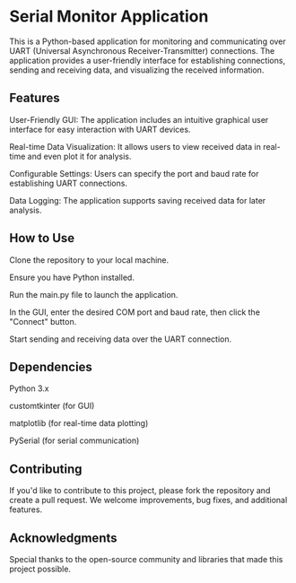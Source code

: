 # Serial Monitor Application

This is a Python-based application for monitoring and communicating over UART (Universal Asynchronous Receiver-Transmitter) connections. The application provides a user-friendly interface for establishing connections, sending and receiving data, and visualizing the received information.

## Features
User-Friendly GUI: The application includes an intuitive graphical user interface for easy interaction with UART devices.

Real-time Data Visualization: It allows users to view received data in real-time and even plot it for analysis.

Configurable Settings: Users can specify the port and baud rate for establishing UART connections.

Data Logging: The application supports saving received data for later analysis.

## How to Use
Clone the repository to your local machine.

Ensure you have Python installed.

Run the main.py file to launch the application.

In the GUI, enter the desired COM port and baud rate, then click the "Connect" button.

Start sending and receiving data over the UART connection.

## Dependencies
Python 3.x

customtkinter (for GUI)

matplotlib (for real-time data plotting)

PySerial (for serial communication)

## Contributing
If you'd like to contribute to this project, please fork the repository and create a pull request. We welcome improvements, bug fixes, and additional features.

## Acknowledgments
Special thanks to the open-source community and libraries that made this project possible.
